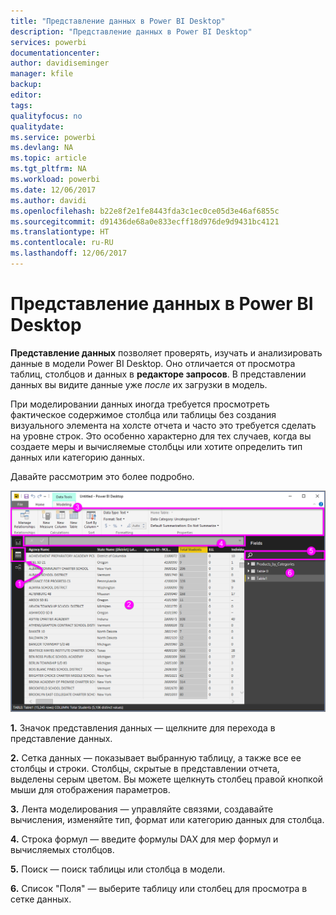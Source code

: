 ```yaml
---
title: "Представление данных в Power BI Desktop"
description: "Представление данных в Power BI Desktop"
services: powerbi
documentationcenter: 
author: davidiseminger
manager: kfile
backup: 
editor: 
tags: 
qualityfocus: no
qualitydate: 
ms.service: powerbi
ms.devlang: NA
ms.topic: article
ms.tgt_pltfrm: NA
ms.workload: powerbi
ms.date: 12/06/2017
ms.author: davidi
ms.openlocfilehash: b22e8f2e1fe8443fda3c1ec0ce05d3e46af6855c
ms.sourcegitcommit: d91436de68a0e833ecff18d976de9d9431bc4121
ms.translationtype: HT
ms.contentlocale: ru-RU
ms.lasthandoff: 12/06/2017
---
```

# <a name="data-view-in-power-bi-desktop"></a>Представление данных в Power BI Desktop
**Представление данных** позволяет проверять, изучать и анализировать данные в модели Power BI Desktop. Оно отличается от просмотра таблиц, столбцов и данных в **редакторе запросов**. В представлении данных вы видите данные уже *после* их загрузки в модель.

При моделировании данных иногда требуется просмотреть фактическое содержимое столбца или таблицы без создания визуального элемента на холсте отчета и часто это требуется сделать на уровне строк. Это особенно характерно для тех случаев, когда вы создаете меры и вычисляемые столбцы или хотите определить тип данных или категорию данных.

Давайте рассмотрим это более подробно.

![](media/desktop-data-view/dataview_fullscreen.png)

**1.** Значок представления данных — щелкните для перехода в представление данных.

**2.** Сетка данных — показывает выбранную таблицу, а также все ее столбцы и строки. Столбцы, скрытые в представлении отчета, выделены серым цветом. Вы можете щелкнуть столбец правой кнопкой мыши для отображения параметров.

**3.** Лента моделирования — управляйте связями, создавайте вычисления, изменяйте тип, формат или категорию данных для столбца.

**4.** Строка формул — введите формулы DAX для мер формул и вычисляемых столбцов.

**5.** Поиск — поиск таблицы или столбца в модели.

**6.** Список "Поля" — выберите таблицу или столбец для просмотра в сетке данных.

